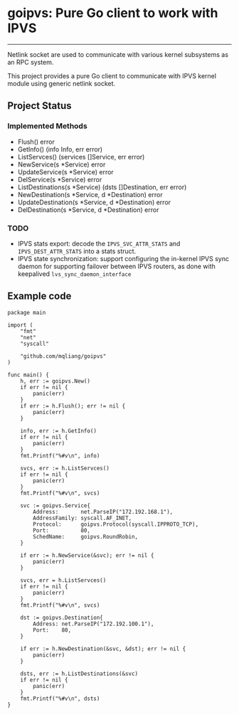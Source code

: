 # goipvs: Pure Go client to work with IPVS
----

Netlink socket are used to communicate with various kernel subsystems as an RPC system.

This project provides a pure Go client to communicate with IPVS kernel module using generic netlink socket.


## Project Status
### Implemented Methods
* Flush() error
* GetInfo() (info Info, err error)
* ListServces() (services []Service, err error)
* NewService(s *Service) error
* UpdateService(s *Service) error
* DelService(s *Service) error
* ListDestinations(s *Service) (dsts []Destination, err error)
* NewDestination(s *Service, d *Destination) error
* UpdateDestination(s *Service, d *Destination) error
* DelDestination(s *Service, d *Destination) error

### TODO
* IPVS stats export: decode the `IPVS_SVC_ATTR_STATS` and `IPVS_DEST_ATTR_STATS` into a stats struct.
* IPVS state synchronization: support configuring the in-kernel IPVS sync daemon for supporting failover
  between IPVS routers, as done with keepalived `lvs_sync_daemon_interface`


## Example code

```Golang
package main

import (
	"fmt"
	"net"
	"syscall"

	"github.com/mqliang/goipvs"
)

func main() {
	h, err := goipvs.New()
	if err != nil {
		panic(err)
	}
	if err := h.Flush(); err != nil {
		panic(err)
	}

	info, err := h.GetInfo()
	if err != nil {
		panic(err)
	}
	fmt.Printf("%#v\n", info)

	svcs, err := h.ListServces()
	if err != nil {
		panic(err)
	}
	fmt.Printf("%#v\n", svcs)

	svc := goipvs.Service{
		Address:       net.ParseIP("172.192.168.1"),
		AddressFamily: syscall.AF_INET,
		Protocol:      goipvs.Protocol(syscall.IPPROTO_TCP),
		Port:          80,
		SchedName:     goipvs.RoundRobin,
	}

	if err := h.NewService(&svc); err != nil {
		panic(err)
	}

	svcs, err = h.ListServces()
	if err != nil {
		panic(err)
	}
	fmt.Printf("%#v\n", svcs)

	dst := goipvs.Destination{
		Address: net.ParseIP("172.192.100.1"),
		Port:    80,
	}

	if err := h.NewDestination(&svc, &dst); err != nil {
		panic(err)
	}

	dsts, err := h.ListDestinations(&svc)
	if err != nil {
		panic(err)
	}
	fmt.Printf("%#v\n", dsts)
}
```